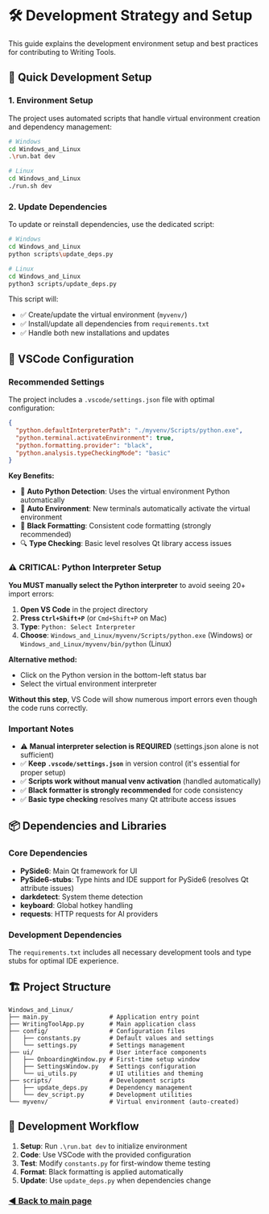 # 🛠️ Development Strategy and Setup

This guide explains the development environment setup and best practices for contributing to Writing Tools.

## 🚀 Quick Development Setup

### 1. **Environment Setup**

The project uses automated scripts that handle virtual environment creation and dependency management:

```bash
# Windows
cd Windows_and_Linux
.\run.bat dev

# Linux
cd Windows_and_Linux
./run.sh dev
```

### 2. **Update Dependencies**

To update or reinstall dependencies, use the dedicated script:

```bash
# Windows
cd Windows_and_Linux
python scripts\update_deps.py

# Linux
cd Windows_and_Linux
python3 scripts/update_deps.py
```

This script will:

- ✅ Create/update the virtual environment (`myvenv/`)
- ✅ Install/update all dependencies from `requirements.txt`
- ✅ Handle both new installations and updates

## 🔧 VSCode Configuration

### **Recommended Settings**

The project includes a `.vscode/settings.json` file with optimal configuration:

```json
{
  "python.defaultInterpreterPath": "./myvenv/Scripts/python.exe",
  "python.terminal.activateEnvironment": true,
  "python.formatting.provider": "black",
  "python.analysis.typeCheckingMode": "basic"
}
```

**Key Benefits:**

- 🐍 **Auto Python Detection**: Uses the virtual environment Python automatically
- 🔄 **Auto Environment**: New terminals automatically activate the virtual environment
- 🎨 **Black Formatting**: Consistent code formatting (strongly recommended)
- 🔍 **Type Checking**: Basic level resolves Qt library access issues

### ⚠️ **CRITICAL: Python Interpreter Setup**

**You MUST manually select the Python interpreter** to avoid seeing 20+ import errors:

1. **Open VS Code** in the project directory
2. **Press `Ctrl+Shift+P`** (or `Cmd+Shift+P` on Mac)
3. **Type**: `Python: Select Interpreter`
4. **Choose**: `Windows_and_Linux/myvenv/Scripts/python.exe` (Windows) or `Windows_and_Linux/myvenv/bin/python` (Linux)

**Alternative method:**

- Click on the Python version in the bottom-left status bar
- Select the virtual environment interpreter

**Without this step**, VS Code will show numerous import errors even though the code runs correctly.

### **Important Notes**

- ⚠️ **Manual interpreter selection is REQUIRED** (settings.json alone is not sufficient)
- ✅ **Keep `.vscode/settings.json`** in version control (it's essential for proper setup)
- ✅ **Scripts work without manual venv activation** (handled automatically)
- ✅ **Black formatter is strongly recommended** for code consistency
- ✅ **Basic type checking** resolves many Qt attribute access issues

## 📦 Dependencies and Libraries

### **Core Dependencies**

- **PySide6**: Main Qt framework for UI
- **PySide6-stubs**: Type hints and IDE support for PySide6 (resolves Qt attribute issues)
- **darkdetect**: System theme detection
- **keyboard**: Global hotkey handling
- **requests**: HTTP requests for AI providers

### **Development Dependencies**

The `requirements.txt` includes all necessary development tools and type stubs for optimal IDE experience.

## 🏗️ Project Structure

```
Windows_and_Linux/
├── main.py                 # Application entry point
├── WritingToolApp.py       # Main application class
├── config/                 # Configuration files
│   ├── constants.py        # Default values and settings
│   └── settings.py         # Settings management
├── ui/                     # User interface components
│   ├── OnboardingWindow.py # First-time setup window
│   ├── SettingsWindow.py   # Settings configuration
│   └── ui_utils.py         # UI utilities and theming
├── scripts/                # Development scripts
│   ├── update_deps.py      # Dependency management
│   └── dev_script.py       # Development utilities
└── myvenv/                 # Virtual environment (auto-created)
```

## 🎯 Development Workflow

1. **Setup**: Run `.\run.bat dev` to initialize environment
2. **Code**: Use VSCode with the provided configuration
3. **Test**: Modify `constants.py` for first-window theme testing
4. **Format**: Black formatting is applied automatically
5. **Update**: Use `update_deps.py` when dependencies change

### [**◀️ Back to main page**](https://github.com/theJayTea/WritingTools)
